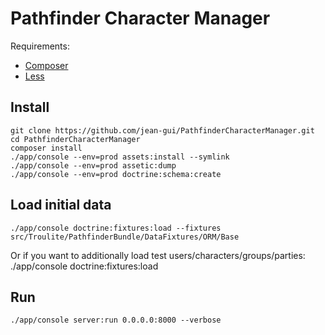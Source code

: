 Pathfinder Character Manager
============================

Requirements:
 * [Composer][1]
 * [Less][2]

Install
-------

    git clone https://github.com/jean-gui/PathfinderCharacterManager.git
    cd PathfinderCharacterManager
    composer install
    ./app/console --env=prod assets:install --symlink
    ./app/console --env=prod assetic:dump
    ./app/console --env=prod doctrine:schema:create

Load initial data
-----------------

    ./app/console doctrine:fixtures:load --fixtures src/Troulite/PathfinderBundle/DataFixtures/ORM/Base

Or if you want to additionally load test users/characters/groups/parties:
    ./app/console doctrine:fixtures:load
    
Run
---

    ./app/console server:run 0.0.0.0:8000 --verbose
    
[1]: https://getcomposer.org/
[2]: http://lesscss.org/